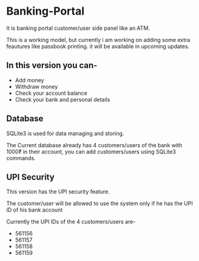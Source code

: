 # Banking-Portal
It is banking portal customer/user side panel like an ATM.

This is a working model, but currently i am working on adding some extra feautures like passbook printing. it will be available in upcoming updates.

## In this version you can-
* Add money
* Withdraw money
* Check your account balance
* Check your bank and personal details

## Database
SQLite3 is used for data managing and storing.

The Current database already has 4 customers/users of the bank with 1000₹ in their account, you can add customers/users using SQLite3 commands.

## UPI Security
This version has the UPI security feature.

The customer/user will be allowed to use the system only if he has the UPI ID of his bank account

Currently the UPI IDs of the 4 customers/users are-
* 561156
* 561157
* 561158
* 561159
